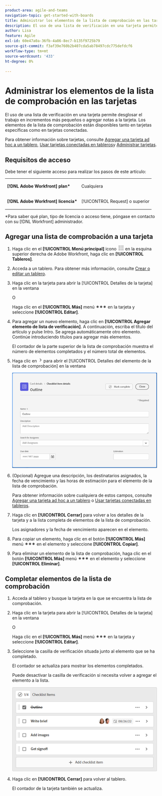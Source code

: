 ```yaml
---
product-area: agile-and-teams
navigation-topic: get-started-with-boards
title: Administrar los elementos de la lista de comprobación en las tarjetas
description: El uso de una lista de verificación en una tarjeta permite desglosar el trabajo en incrementos más pequeños o agregar notas a la tarjeta. Los elementos de la lista de comprobación están disponibles tanto en tarjetas específicas como en tarjetas conectadas.
author: Lisa
feature: Agile
exl-id: 60e47a0a-36fb-4a86-8ec7-b135f9725b79
source-git-commit: f3af39e760b2b407cda5ab78497cdc775defdcf6
workflow-type: tm+mt
source-wordcount: '433'
ht-degree: 0%

---
```


# Administrar los elementos de la lista de comprobación en las tarjetas

El uso de una lista de verificación en una tarjeta permite desglosar el trabajo en incrementos más pequeños o agregar notas a la tarjeta. Los elementos de la lista de comprobación están disponibles tanto en tarjetas específicas como en tarjetas conectadas.

Para obtener información sobre tarjetas, consulte [Agregar una tarjeta ad hoc a un tablero](/help/quicksilver/agile/get-started-with-boards/add-card-to-board.md), [Usar tarjetas conectadas en tableros](/help/quicksilver/agile/get-started-with-boards/connected-cards.md)y [Administrar tarjetas](/help/quicksilver/agile/get-started-with-boards/move-board-items.md).

## Requisitos de acceso

Debe tener el siguiente acceso para realizar los pasos de este artículo:

<table style="table-layout:auto"> 
 <col> 
 </col> 
 <col> 
 </col> 
 <tbody> 
  <tr> 
   <td role="rowheader"><strong>[!DNL Adobe Workfront] plan*</strong></td> 
   <td> <p>Cualquiera</p> </td> 
  </tr> 
  <tr> 
   <td role="rowheader"><strong>[!DNL Adobe Workfront] licencia*</strong></td> 
   <td> <p>[!UICONTROL Request] o superior</p> </td> 
  </tr> 
 </tbody> 
</table>

&#42;Para saber qué plan, tipo de licencia o acceso tiene, póngase en contacto con su [!DNL Workfront] administrador.

## Agregar una lista de comprobación a una tarjeta

1. Haga clic en el **[!UICONTROL Menú principal]** icono ![](assets/main-menu-icon.png) en la esquina superior derecha de Adobe Workfront, haga clic en **[!UICONTROL Tableros]**.
1. Acceda a un tablero. Para obtener más información, consulte [Crear o editar un tablero](../../agile/get-started-with-boards/create-edit-board.md).
1. Haga clic en la tarjeta para abrir la [!UICONTROL Detalles de la tarjeta] en la ventana

   O

   Haga clic en el **[!UICONTROL Más]** menú ![Más menú](assets/more-icon-spectrum.png) en la tarjeta y seleccione **[!UICONTROL Editar]**.

1. Para agregar un nuevo elemento, haga clic en **[!UICONTROL Agregar elemento de lista de verificación]**. A continuación, escriba el título del artículo y pulse Intro. Se agrega automáticamente otro elemento. Continúe introduciendo títulos para agregar más elementos.

   El contador de la parte superior de la lista de comprobación muestra el número de elementos completados y el número total de elementos.

1. Haga clic en ![Icono de detalles](assets/checklist-chevron.png) para abrir el [!UICONTROL Detalles del elemento de la lista de comprobación] en la ventana

   ![Cuadro Detalles de elemento de la lista de comprobación](assets/checklist-item-details.png)

1. (Opcional) Agregue una descripción, los destinatarios asignados, la fecha de vencimiento y las horas de estimación para el elemento de la lista de comprobación.

   Para obtener información sobre cualquiera de estos campos, consulte [Agregar una tarjeta ad hoc a un tablero](/help/quicksilver/agile/get-started-with-boards/add-card-to-board.md) o [Usar tarjetas conectadas en tableros](/help/quicksilver/agile/get-started-with-boards/connected-cards.md).

1. Haga clic en **[!UICONTROL Cerrar]** para volver a los detalles de la tarjeta y a la lista completa de elementos de la lista de comprobación.

   Los asignadores y la fecha de vencimiento aparecen en el elemento.

1. Para copiar un elemento, haga clic en el botón **[!UICONTROL Más]** menú ![Más menú](assets/more-icon-spectrum.png) en el elemento y seleccione **[!UICONTROL Copiar]**.
1. Para eliminar un elemento de la lista de comprobación, haga clic en el botón **[!UICONTROL Más]** menú ![Más menú](assets/more-icon-spectrum.png) en el elemento y seleccione **[!UICONTROL Eliminar]**.

## Completar elementos de la lista de comprobación

1. Acceda al tablero y busque la tarjeta en la que se encuentra la lista de comprobación.
1. Haga clic en la tarjeta para abrir la [!UICONTROL Detalles de la tarjeta] en la ventana

   O

   Haga clic en el **[!UICONTROL Más]** menú ![Más menú](assets/more-icon-spectrum.png) en la tarjeta y seleccione **[!UICONTROL Editar]**.

1. Seleccione la casilla de verificación situada junto al elemento que se ha completado.

   El contador se actualiza para mostrar los elementos completados.

   Puede desactivar la casilla de verificación si necesita volver a agregar el elemento a la lista.

   ![Elemento de lista de comprobación completado](assets/checklist-items-with-chevron.png)

1. Haga clic en **[!UICONTROL Cerrar]** para volver al tablero.

   El contador de la tarjeta también se actualiza.
